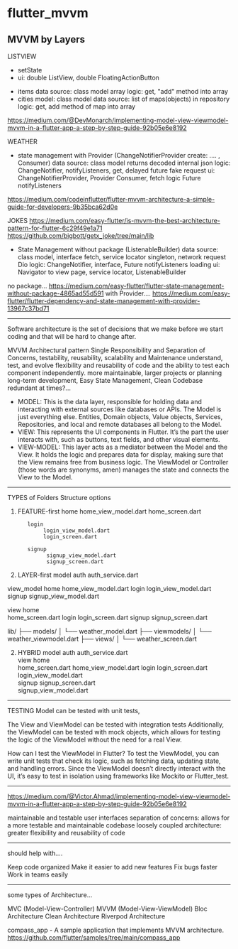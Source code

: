 # flutter_mvvm

MVVM by Layers
--------------

LISTVIEW
* setState
* ui: double ListView, double FloatingActionButton
- items
     data source: class model array
     logic: get, "add" method into array
- cities
     model: class model
     data source: list of maps(objects) in repository 
     logic: get, add method of map into array
     
https://medium.com/@DevMonarch/implementing-model-view-viewmodel-mvvm-in-a-flutter-app-a-step-by-step-guide-92b05e6e8192

WEATHER
* state management with Provider (ChangeNotifierProvider create: .... , Consumer)
     data source: class model returns decoded internal json
     logic: ChangeNotifier, notifyListeners, get, delayed future fake request
     ui: ChangeNotifierProvider, Provider Consumer, fetch logic Future notifyListeners

https://medium.com/codeinflutter/flutter-mvvm-architecture-a-simple-guide-for-developers-9b35bca62d0e

JOKES
https://medium.com/easy-flutter/is-mvvm-the-best-architecture-pattern-for-flutter-6c29f49e1a71
https://github.com/bigbott/getx_joke/tree/main/lib
* State Management without package (ListenableBuilder)
     data source: class model, interface fetch, service locator singleton, network request Dio
     logic: ChangeNotifier, interface, Future notifyListeners loading
     ui: Navigator to view page, service locator, ListenableBuilder

no package...
https://medium.com/easy-flutter/flutter-state-management-without-package-4865ad55d591
with Provider....
https://medium.com/easy-flutter/flutter-dependency-and-state-management-with-provider-13967c37bd71


----------------------------------

Software architecture is the set of decisions that we make before we start coding and that will be hard to change after.

MVVM Architectural pattern
Single Responsibility and Separation of Concerns, 
testability, reusability, scalability and Maintenance
understand, test, and evolve
flexibility and reusability of code and the ability to test each component independently.
more maintainable, larger projects or planning long-term development, Easy State Management, Clean Codebase
redundant at times?...


- MODEL: 
This is the data layer, responsible for holding data and interacting with external sources like databases or APIs.
The Model is just everything else. Entities, Domain objects, Value objects, Services, Repositories, and local and remote databases all belong to the Model.
- VIEW: 
This represents the UI components in Flutter. 
It’s the part the user interacts with, such as buttons, text fields, and other visual elements.
- VIEW-MODEL: 
This layer acts as a mediator between the Model and the View. 
It holds the logic and prepares data for display, making sure that the View remains free from business logic.
The ViewModel or Controller (those words are synonyms, amen) manages the state and connects the View to the Model.


----------------------------------
TYPES of Folders Structure options

1. FEATURE-first
          home
              home_view_model.dart
              home_screen.dart
     
          login
               login_view_model.dart     
               login_screen.dart
    
          signup
                signup_view_model.dart             
                signup_screen.dart
                
2. LAYER-first
model
     auth
         auth_service.dart

view_model
          home
              home_view_model.dart
          login
               login_view_model.dart
          signup
                signup_view_model.dart

view 
     home  
          home_screen.dart
     login
          login_screen.dart
     signup
           signup_screen.dart

lib/
├── models/
│   └── weather_model.dart
├── viewmodels/
│   └── weather_viewmodel.dart
├── views/
│   └── weather_screen.dart

2. HYBRID
model
     auth
         auth_service.dart           
view 
     home  
          home_screen.dart
          home_view_model.dart
     login
          login_screen.dart   
          login_view_model.dart      
     signup
           signup_screen.dart       
           signup_view_model.dart


-----------------------------------
TESTING
Model can be tested with unit tests, 

The View and ViewModel can be tested with integration tests
Additionally, the ViewModel can be tested with mock objects, which allows for testing the logic of the ViewModel without the need for a real View.

How can I test the ViewModel in Flutter?
To test the ViewModel, you can write unit tests that check its logic, such as fetching data, updating state, and handling errors. Since the ViewModel doesn’t directly interact with the UI, it’s easy to test in isolation using frameworks like Mockito or Flutter_test.


-----------------------------------

https://medium.com/@Victor.Ahmad/implementing-model-view-viewmodel-mvvm-in-a-flutter-app-a-step-by-step-guide-92b05e6e8192


maintainable and testable user interfaces
separation of concerns: allows for a more testable and maintainable codebase
loosely coupled architecture: greater flexibility and reusability of code

-------------------------------------
should help with....

Keep code organized
Make it easier to add new features
Fix bugs faster
Work in teams easily

-------------------------------------
some  types of Architecture...

MVC (Model-View-Controller)
MVVM (Model-View-ViewModel)
Bloc Architecture
Clean Architecture
Riverpod Architecture



compass_app - A sample application that implements MVVM architecture.
https://github.com/flutter/samples/tree/main/compass_app